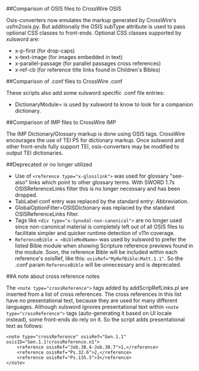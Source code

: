 ##Comparison of OSIS files to CrossWire OSIS

Osis-converters now emulates the markup generated by CrossWire's usfm2osis.py. But additionally the OSIS subType attribute is used to pass optional CSS classes to front-ends. Optional CSS classes supported by xulsword are:

* x-p-first (for drop-caps)
* x-text-image (for images embedded in text)
* x-parallel-passage (for parallel passages cross references)
* x-ref-cb (for reference title links found in Children's Bibles) 

##Comparison of .conf files to CrossWire .conf

These scripts also add some xulsword specific .conf file entries:

* DictionaryModule=<DictModName> is used by xulsword to know to look for a companion dictionary. 

##Comparison of IMP files to CrossWire IMP

The IMP Dictionary/Glossary markup is done using OSIS tags. CrossWire encourages the use of TEI P5 for dictionary markup. Once xulsword and other front-ends fully support TEI, osis-converters may be modified to output TEI dictionaries. 

##Deprecated or no longer utilized

* Use of `<reference type="x-glosslink">` was used for glossary "see-also" links which point to other glossary terms. With SWORD 1.7s OSISReferenceLinks filter this is no longer necessary and has been dropped.
* TabLabel conf entry was replaced by the standard entry: Abbreviation.
* GlobalOptionFilter=OSISDictionary was replaced by the standard OSISReferenceLinks filter.
* Tags like `<div type="x-Synodal-non-canonical">` are no longer used since non-canonical material is completely left out of all OSIS files to facilitate simpler and quicker runtime detection of v11n coverage.
* `ReferenceBible = <BibleModName>` was used by xulsword to prefer the listed Bible module when showing Scripture reference previews found in the module. Soon, the reference Bible will be included within each reference's osisRef, like this: `osisRef="MyRefBible:Matt.1.1"`. So the .conf param `ReferenceBible` will be unnecessary and is deprecated. 

##A note about cross reference notes

The `<note type="crossReference">` tags added by addScripRefLinks.pl are inserted from a list of cross references. The cross references in this list have no presentational text, because they are used for many different languages. Although xulsword ignores presentational text within `<note type="crossReference">` tags (auto-generating it based on UI locale instead), some front-ends do rely on it. So the script adds presentational text as follows:

    <note type="crossReference" osisRef="Gen.1.1" osisID="Gen.1.1!crossReference.n1">
        <reference osisRef="Job.38.4-Job.38.7">1,</reference>
        <reference osisRef="Ps.32.6">2,</reference>
        <reference osisRef="Ps.135.5">3</reference>
    </note>
